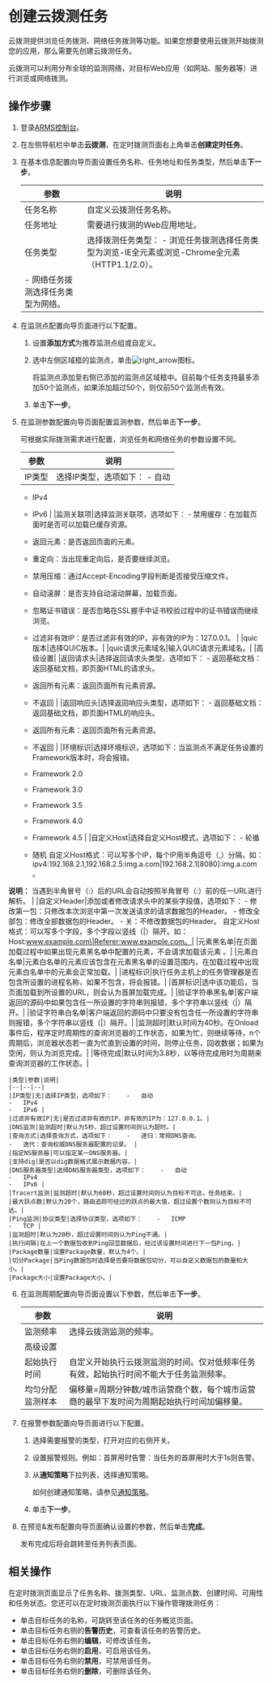 # 创建云拨测任务

云拨测提供浏览任务拨测、网络任务拨测等功能。如果您想要使用云拨测开始拨测您的应用，那么需要先创建云拨测任务。

云拨测可以利用分布全球的监测网络，对目标Web应用（如网站、服务器等）进行浏览或网络拨测。

## 操作步骤

1.  登录[ARMS控制台](https://arms-ap-southeast-1.console.aliyun.com/#/home)。

2.  在左侧导航栏中单击**云拨测**，在定时拨测页面右上角单击**创建定时任务**。

3.  在基本信息配置向导页面设置任务名称、任务地址和任务类型，然后单击**下一步**。

    |参数|说明|
    |--|--|
    |任务名称|自定义云拨测任务名称。|
    |任务地址|需要进行拨测的Web应用地址。|
    |任务类型|选择拨测任务类型：    -   浏览任务拨测选择任务类型为浏览-IE全元素或浏览-Chrome全元素（HTTP1.1/2.0）。
    -   网络任务拨测选择任务类型为网络。 |

4.  在监测点配置向导页面进行以下配置。

    1.  设置**添加方式**为推荐监测点组或自定义。

    2.  选中左侧区域框的监测点，单击![right_arrow](https://static-aliyun-doc.oss-accelerate.aliyuncs.com/assets/img/zh-CN/9028155061/p179404.png)图标。

        将监测点添加至右侧已添加的监测点区域框中。目前每个任务支持最多添加50个监测点，如果添加超过50个，则仅前50个监测点有效。

    3.  单击**下一步**。

5.  在监测参数配置向导页面配置监测参数，然后单击**下一步**。

    可根据实际拨测需求进行配置，浏览任务和网络任务的参数设置不同。

    |参数|说明|
    |--|--|
    |IP类型|选择IP类型，选项如下：    -   自动
    -   IPv4
    -   IPv6 |
    |监测关联项|选择监测关联项，选项如下：    -   禁用缓存：在加载页面时是否可以加载已缓存资源。
    -   返回元素：是否返回页面的元素。
    -   重定向：当出现重定向后，是否要继续浏览。
    -   禁用压缩：通过Accept-Encoding字段判断是否接受压缩文件。
    -   自动滚屏：是否支持自动滚动屏幕，加载页面。
    -   忽略证书错误：是否忽略在SSL握手中证书校验过程中的证书错误而继续浏览。
    -   过滤非有效IP：是否过滤非有效的IP，非有效的IP为：127.0.0.1。 |
    |quic版本|选择QUIC版本。|
    |quic请求元素域名|输入QUIC请求元素域名。|
    |高级设置|
    |返回请求头|选择返回请求头类型，选项如下：    -   返回基础文档：返回基础文档，即页面HTML的请求头。
    -   返回所有元素：返回页面所有元素资源。
    -   不返回 |
    |返回响应头|选择返回响应头类型，选项如下：    -   返回基础文档：返回基础文档，即页面HTML的响应头。
    -   返回所有元素：返回页面所有元素资源。
    -   不返回 |
    |环境标识|选择环境标识，选项如下：当监测点不满足任务设置的Framework版本时，将会报错。

    -   Framework 2.0
    -   Framework 3.0
    -   Framework 3.5
    -   Framework 4.0
    -   Framework 4.5 |
    |自定义Host|选择自定义Host模式，选项如下：    -   轮循
    -   随机
自定义Host格式：可以写多个IP，每个IP用半角逗号（,）分隔，如：ipv4:192.168.2.1,192.168.2.5:img.a.com\|192.168.2.1\[8080\]:img.a.com。

**说明：** 当遇到半角冒号（:）后的URL会自动按照半角冒号（:）前的任一URL进行解析。 |
    |自定义Header|添加或者修改请求头中的某些字段值，选项如下：    -   修改第一包：只修改本次浏览中第一次发送请求的请求数据包的Header。
    -   修改全部包：修改全部数据包的Header。
    -   关：不修改数据包的Header。
自定义Host格式：可以写多个字段，多个字段以竖线（\|）隔开。如：Host:www.example.com\|Referer:www.example.com。|
    |元素黑名单|在页面加载过程中如果出现元素黑名单中配置的元素，不会请求加载该元素 。|
    |元素白名单|元素白名单的元素应该包含在元素黑名单的设置范围内，在加载过程中出现元素白名单中的元素会正常加载。|
    |进程标识|执行任务主机上的任务管理器是否包含所设置的进程名称，如果不包含，将会报错。|
    |首屏标识|选中该功能后，当页面加载到所设置的URL，则会认为首屏加载完成。|
    |验证字符串黑名单|客户端返回的源码中如果包含任一所设置的字符串则报错，多个字符串以竖线（\|）隔开。|
    |验证字符串白名单|客户端返回的源码中只要没有包含任一所设置的字符串则报错，多个字符串以竖线（\|）隔开。|
    |监测超时|默认时间为40秒。在Onload事件后，程序定时周期性的查询浏览器的工作状态，如果为忙，则继续等待，n个周期后，浏览器状态若一直为忙直到设置的时间，则停止任务，回收数据；如果为空闲，则认为浏览完成。|
    |等待完成|默认时间为3.8秒，以等待完成用时为周期来查询浏览器的工作状态。|

    |类型|参数|说明|
    |--|--|--|
    |IP类型|无|选择IP类型，选项如下：    -   自动
    -   IPv4
    -   IPv6 |
    |过滤非有效IP|无|是否过滤非有效的IP，非有效的IP为：127.0.0.1。|
    |DNS监测|监测超时|默认为5秒，超过设置时间则认为超时。|
    |查询方式|选择查询方式，选项如下：    -   递归：常规DNS查询。
    -   迭代：查询权威DNS服务器配置的记录。 |
    |指定NS服务器|可以指定某一DNS服务器。|
    |支持dig|是否以dig数据格式展示数据内容。|
    |DNS服务器类型|选择DNS服务器类型，选项如下：    -   自动
    -   IPv4
    -   IPv6 |
    |Tracert监测|监测超时|默认为60秒，超过设置时间则认为目标不可达，任务结束。|
    |最大跃点数|默认为20个，路由追踪可经过的跃点的最大值，超过设置个数则认为目标不可达。|
    |Ping监测|协议类型|选择协议类型，选项如下：    -   ICMP
    -   TCP |
    |监测超时|默认为20秒，超过设置时间则认为Ping不通。|
    |执行间隔|在上一个数据包收到Ping回显数据后，经过该设置时间进行下一包Ping。|
    |Package数量|设置Package数量，默认为4个。|
    |切分Package|当Ping数据包时选择是否要将数据包切分，可以自定义数据包的数量和大小。|
    |Package大小|设置Package大小。|

6.  在监测周期配置向导页面设置以下参数，然后单击**下一步**。

    |参数|说明|
    |--|--|
    |监测频率|选择云拨测监测的频率。|
    |高级设置|
    |起始执行时间|自定义开始执行云拨测监测的时间。仅对低频率任务有效，起始执行时间不能大于任务监测频率。|
    |均匀分配监测样本|偏移量=周期分钟数/城市运营商个数，每个城市运营商的最早下发时间为周期起始执行时间加偏移量。|

7.  在报警参数配置向导页面进行以下配置。

    1.  选择需要报警的类型，打开对应的右侧开关。

    2.  设置报警规则。例如：首屏用时告警：当任务的首屏用时大于1s则告警。

    3.  从**通知策略**下拉列表，选择通知策略。

        如何创建通知策略，请参见[通知策略]()。

    4.  单击**下一步**。

8.  在预览&发布配置向导页面确认设置的参数，然后单击**完成**。

    发布完成后将会跳转至任务列表页面。


## 相关操作

在定时拨测页面显示了任务名称、拨测类型、URL、监测点数、创建时间、可用性和任务状态。您还可以在定时拨测页面执行以下操作管理拨测任务：

-   单击目标任务的名称，可跳转至该任务的任务概览页面。
-   单击目标任务右侧的**告警历史**，可查看该任务的告警历史。
-   单击目标任务右侧的**编辑**，可修改该任务。
-   单击目标任务右侧的**启用**，可启用该任务。
-   单击目标任务右侧的**禁用**，可禁用该任务。
-   单击目标任务右侧的**删除**，可删除该任务。

